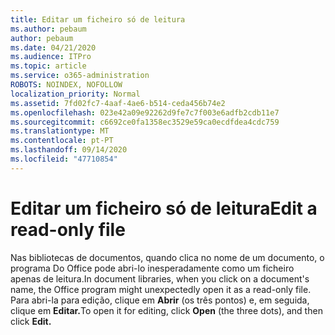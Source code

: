 ```yaml
---
title: Editar um ficheiro só de leitura
ms.author: pebaum
author: pebaum
ms.date: 04/21/2020
ms.audience: ITPro
ms.topic: article
ms.service: o365-administration
ROBOTS: NOINDEX, NOFOLLOW
localization_priority: Normal
ms.assetid: 7fd02fc7-4aaf-4ae6-b514-ceda456b74e2
ms.openlocfilehash: 023e42a09e92262d9fe7c7f003e6adfb2cdb11e7
ms.sourcegitcommit: c6692ce0fa1358ec3529e59ca0ecdfdea4cdc759
ms.translationtype: MT
ms.contentlocale: pt-PT
ms.lasthandoff: 09/14/2020
ms.locfileid: "47710854"
---
```

# <a name="edit-a-read-only-file"></a><span data-ttu-id="58069-102">Editar um ficheiro só de leitura</span><span class="sxs-lookup"><span data-stu-id="58069-102">Edit a read-only file</span></span>

<span data-ttu-id="58069-103">Nas bibliotecas de documentos, quando clica no nome de um documento, o programa Do Office pode abri-lo inesperadamente como um ficheiro apenas de leitura.</span><span class="sxs-lookup"><span data-stu-id="58069-103">In document libraries, when you click on a document's name, the Office program might unexpectedly open it as a read-only file.</span></span> <span data-ttu-id="58069-104">Para abri-la para edição, clique em **Abrir** (os três pontos) e, em seguida, clique em **Editar.**</span><span class="sxs-lookup"><span data-stu-id="58069-104">To open it for editing, click **Open** (the three dots), and then click **Edit.**</span></span>
  

